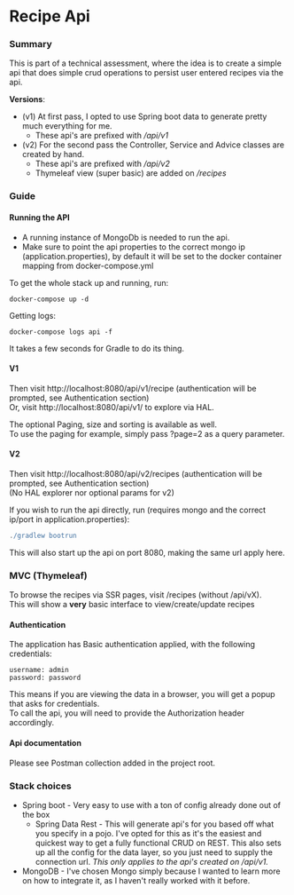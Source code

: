 # Recipe Api

### Summary

This is part of a technical assessment, where the idea is to create a simple api that
does simple crud operations to persist user entered recipes via the api.

__Versions__: 
* (v1) At first pass, I opted to use Spring boot data to generate pretty much everything for me.
  * These api's are prefixed with _/api/v1_ <br>
* (v2) For the second pass the Controller, Service and Advice classes are created by hand. 
  * These api's are prefixed with _/api/v2_ <br>
  * Thymeleaf view (super basic) are added on _/recipes_

### Guide

#### Running the API
* A running instance of MongoDb is needed to run the api.
* Make sure to point the api properties to the correct mongo ip (application.properties), by default it will be set to 
the docker container mapping from docker-compose.yml

To get the whole stack up and running, run:
```
docker-compose up -d
```
Getting logs:
```
docker-compose logs api -f
```

It takes a few seconds for Gradle to do its thing.

#### V1
Then visit http://localhost:8080/api/v1/recipe (authentication will be prompted, see Authentication section) </br>
Or, visit http://localhost:8080/api/v1/ to explore via HAL.

The optional Paging, size and sorting is available as well. </br>
To use the paging for example, simply pass ?page=2 as a query parameter.

#### V2
Then visit http://localhost:8080/api/v2/recipes (authentication will be prompted, see Authentication section) </br>
(No HAL explorer nor optional params for v2)


If you wish to run the api directly, run (requires mongo and the correct ip/port in application.properties):
```gradle
./gradlew bootrun
```

This will also start up the api on port 8080, making the same url apply here.

### MVC (Thymeleaf)
To browse the recipes via SSR pages, visit /recipes (without /api/vX). <br>
This will show a __very__ basic interface to view/create/update recipes

#### Authentication
The application has Basic authentication applied, with the following credentials:
```
username: admin
password: password
```
This means if you are viewing the data in a browser, you will get a popup that asks for credentials. </br>
To call the api, you will need to provide the Authorization header accordingly.

#### Api documentation
Please see Postman collection added in the project root.

### Stack choices
* Spring boot - Very easy to use with a ton of config already done out of the box
  * Spring Data Rest - This will generate api's for you based off what you specify in a pojo. I've opted for this as it's
  the easiest and quickest way to get a fully functional CRUD on REST. This also sets up all the config for the 
  data layer, so you just need to supply the connection url. _This only applies to the api's created on /api/v1._
* MongoDB - I've chosen Mongo simply because I wanted to learn more on how to integrate it, as I haven't really 
worked with it before.